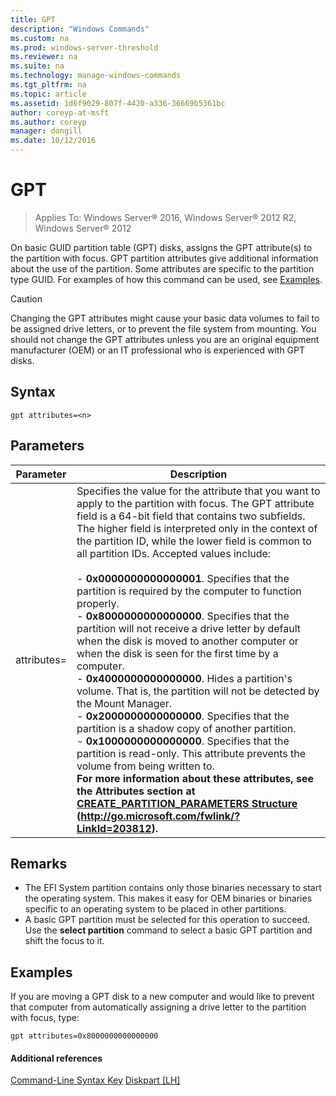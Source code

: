 ```yaml
---
title: GPT
description: "Windows Commands"
ms.custom: na
ms.prod: windows-server-threshold
ms.reviewer: na
ms.suite: na
ms.technology: manage-windows-commands
ms.tgt_pltfrm: na
ms.topic: article
ms.assetid: 1d6f9029-807f-4420-a336-36669b5361bc
author: coreyp-at-msft
ms.author: coreyp
manager: dongill
ms.date: 10/12/2016
---
```


# GPT

>Applies To: Windows Server&reg; 2016, Windows Server&reg; 2012 R2, Windows Server&reg; 2012

On basic GUID partition table (GPT) disks, assigns the GPT attribute(s) to the partition with focus.  GPT partition attributes give additional information about the use of the partition. Some attributes are specific to the partition type GUID.
For examples of how this command can be used, see [Examples](#BKMK_examples).
> [!CAUTION]
> Changing the GPT attributes might cause your basic data volumes to fail to be assigned drive letters, or to prevent the file system from mounting. You should not change the GPT attributes unless you are an original equipment manufacturer (OEM) or an IT professional who is experienced with GPT disks.
## Syntax
```
gpt attributes=<n>
```
## Parameters
|Parameter|Description|
|-------------|---------------|
|attributes=<n>|Specifies the value for the attribute that you want to apply to the partition with focus. The GPT attribute field is a 64-bit field that contains two subfields. The higher field is interpreted only in the context of the partition ID, while the lower field is common to all partition IDs. Accepted values include:<br /><br />-   **0x0000000000000001**. Specifies that the partition is required by the computer to function properly.<br />-   **0x8000000000000000**. Specifies that the partition will not receive a drive letter by default when the disk is moved to another computer or when the disk is seen for the first time by a computer.<br />-   **0x4000000000000000**. Hides a partition's volume. That is, the partition will not be detected by the Mount Manager.<br />-   **0x2000000000000000**. Specifies that the partition is a shadow copy of another partition.<br />-   **0x1000000000000000**. Specifies that the partition is read-only. This attribute prevents the volume from being written to.<br /><b />For more information about these attributes, see the Attributes section at [CREATE_PARTITION_PARAMETERS Structure](http://go.microsoft.com/fwlink/?LinkId=203812) (http://go.microsoft.com/fwlink/?LinkId=203812).|
## Remarks
-   The EFI System partition contains only those binaries necessary to start the operating system. This makes it easy for OEM binaries or binaries specific to an operating system to be placed in other partitions.
-   A basic GPT partition must be selected for this operation to succeed. Use the **select partition** command to select a basic GPT partition and shift the focus to it.
## <a name="BKMK_examples"></a>Examples
If you are moving a GPT disk to a new computer and would like to prevent that computer from automatically assigning a drive letter to the partition with focus, type:
```
gpt attributes=0x8000000000000000
```
#### Additional references
[Command-Line Syntax Key](Command-Line-Syntax-Key.md)
[Diskpart \[LH\]](assetId:///26a4a166-95fa-4faf-95bc-2d5345f4a57a)
